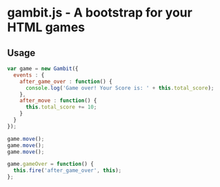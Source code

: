 gambit.js - A bootstrap for your HTML games
===========================================

Usage
-----

```javascript
var game = new Gambit({
  events : {
    after_game_over : function() {
      console.log('Game over! Your Score is: ' + this.total_score);
    },
    after_move : function() {
      this.total_score += 10;
    }
  }
});

game.move();
game.move();
game.move();

game.gameOver = function() {
  this.fire('after_game_over', this);
};
```